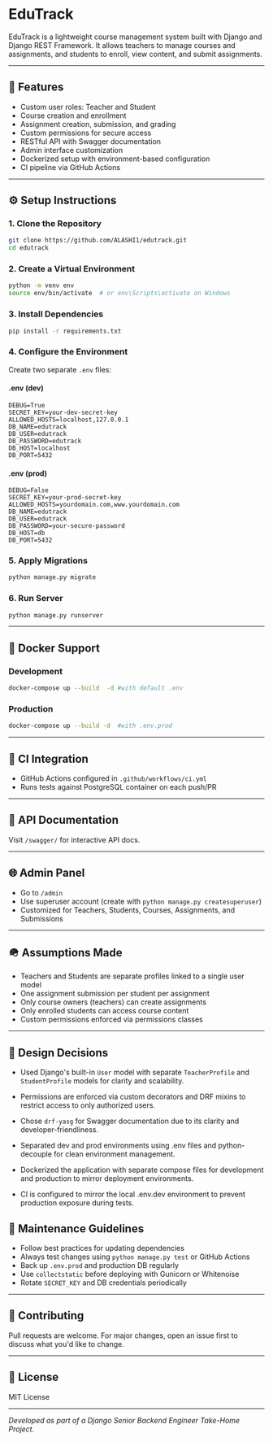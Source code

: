 # EduTrack

EduTrack is a lightweight course management system built with Django and Django REST Framework. It allows teachers to manage courses and assignments, and students to enroll, view content, and submit assignments.

---

## 📂 Features

* Custom user roles: Teacher and Student
* Course creation and enrollment
* Assignment creation, submission, and grading
* Custom permissions for secure access
* RESTful API with Swagger documentation
* Admin interface customization
* Dockerized setup with environment-based configuration
* CI pipeline via GitHub Actions

---

## ⚙️ Setup Instructions

### 1. Clone the Repository

```bash
git clone https://github.com/ALASHI1/edutrack.git
cd edutrack
```

### 2. Create a Virtual Environment

```bash
python -m venv env
source env/bin/activate  # or env\Scripts\activate on Windows
```

### 3. Install Dependencies

```bash
pip install -r requirements.txt
```

### 4. Configure the Environment

Create two separate `.env` files:

#### .env (dev)

```env
DEBUG=True
SECRET_KEY=your-dev-secret-key
ALLOWED_HOSTS=localhost,127.0.0.1
DB_NAME=edutrack
DB_USER=edutrack
DB_PASSWORD=edutrack
DB_HOST=localhost
DB_PORT=5432
```

#### .env (prod)

```env
DEBUG=False
SECRET_KEY=your-prod-secret-key
ALLOWED_HOSTS=yourdomain.com,www.yourdomain.com
DB_NAME=edutrack
DB_USER=edutrack
DB_PASSWORD=your-secure-password
DB_HOST=db
DB_PORT=5432
```

### 5. Apply Migrations

```bash
python manage.py migrate
```

### 6. Run Server

```bash
python manage.py runserver
```

---

## 🚀 Docker Support

### Development

```bash
docker-compose up --build  -d #with default .env
```

### Production

```bash
docker-compose up --build -d  #with .env.prod
```

---

## 🔧 CI Integration

* GitHub Actions configured in `.github/workflows/ci.yml`
* Runs tests against PostgreSQL container on each push/PR

---

## 🔐 API Documentation

Visit `/swagger/` for interactive API docs.

---

## 🌐 Admin Panel

* Go to `/admin`
* Use superuser account (create with `python manage.py createsuperuser`)
* Customized for Teachers, Students, Courses, Assignments, and Submissions

---

## 🪖 Assumptions Made

* Teachers and Students are separate profiles linked to a single user model
* One assignment submission per student per assignment
* Only course owners (teachers) can create assignments
* Only enrolled students can access course content
* Custom permissions enforced via permissions classes

---

## 🧠 Design Decisions

* Used Django's built-in `User` model with separate `TeacherProfile` and `StudentProfile` models for clarity and scalability.

* Permissions are enforced via custom decorators and DRF mixins to restrict access to only authorized users.

* Chose `drf-yasg` for Swagger documentation due to its clarity and developer-friendliness.

* Separated dev and prod environments using .env files and python-decouple for clean environment management.

* Dockerized the application with separate compose files for development and production to mirror deployment environments.

* CI is configured to mirror the local .env.dev environment to prevent production exposure during tests.


## 🚧 Maintenance Guidelines

* Follow best practices for updating dependencies
* Always test changes using `python manage.py test` or GitHub Actions
* Back up `.env.prod` and production DB regularly
* Use `collectstatic` before deploying with Gunicorn or Whitenoise
* Rotate `SECRET_KEY` and DB credentials periodically

---

## 🚜 Contributing

Pull requests are welcome. For major changes, open an issue first to discuss what you'd like to change.

---

## 🚀 License

MIT License

---

*Developed as part of a Django Senior Backend Engineer Take-Home Project.*
